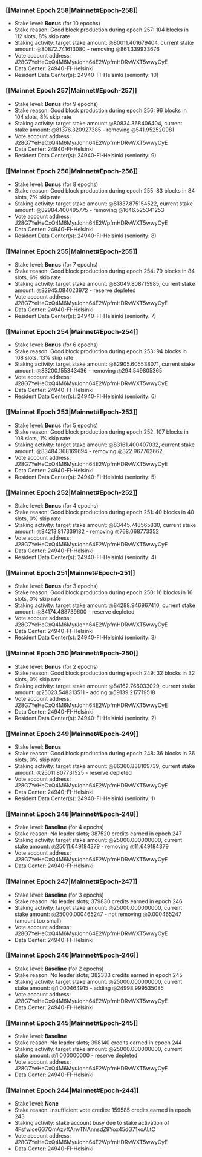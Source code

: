 ### [[Mainnet Epoch 258|Mainnet#Epoch-258]]
* Stake level: **Bonus** (for 10 epochs)
* Stake reason: Good block production during epoch 257: 104 blocks in 112 slots, 8% skip rate
* Staking activity: target stake amount: ◎80011.401679404, current stake amount: ◎80872.741613080 - removing ◎861.339933676
* Vote account address: J28G7YeHeCxQ4M6MyrJqhh64E2WpfmHDRvWXT5wwyCyE
* Data Center: 24940-FI-Helsinki
* Resident Data Center(s): 24940-FI-Helsinki (seniority: 10)
### [[Mainnet Epoch 257|Mainnet#Epoch-257]]
* Stake level: **Bonus** (for 9 epochs)
* Stake reason: Good block production during epoch 256: 96 blocks in 104 slots, 8% skip rate
* Staking activity: target stake amount: ◎80834.368406404, current stake amount: ◎81376.320927385 - removing ◎541.952520981
* Vote account address: J28G7YeHeCxQ4M6MyrJqhh64E2WpfmHDRvWXT5wwyCyE
* Data Center: 24940-FI-Helsinki
* Resident Data Center(s): 24940-FI-Helsinki (seniority: 9)
### [[Mainnet Epoch 256|Mainnet#Epoch-256]]
* Stake level: **Bonus** (for 8 epochs)
* Stake reason: Good block production during epoch 255: 83 blocks in 84 slots, 2% skip rate
* Staking activity: target stake amount: ◎81337.875154522, current stake amount: ◎82984.400495775 - removing ◎1646.525341253
* Vote account address: J28G7YeHeCxQ4M6MyrJqhh64E2WpfmHDRvWXT5wwyCyE
* Data Center: 24940-FI-Helsinki
* Resident Data Center(s): 24940-FI-Helsinki (seniority: 8)
### [[Mainnet Epoch 255|Mainnet#Epoch-255]]
* Stake level: **Bonus** (for 7 epochs)
* Stake reason: Good block production during epoch 254: 79 blocks in 84 slots, 6% skip rate
* Staking activity: target stake amount: ◎83049.808715985, current stake amount: ◎82945.084023972 - reserve depleted
* Vote account address: J28G7YeHeCxQ4M6MyrJqhh64E2WpfmHDRvWXT5wwyCyE
* Data Center: 24940-FI-Helsinki
* Resident Data Center(s): 24940-FI-Helsinki (seniority: 7)
### [[Mainnet Epoch 254|Mainnet#Epoch-254]]
* Stake level: **Bonus** (for 6 epochs)
* Stake reason: Good block production during epoch 253: 94 blocks in 108 slots, 13% skip rate
* Staking activity: target stake amount: ◎82905.605538071, current stake amount: ◎83200.155343436 - removing ◎294.549805365
* Vote account address: J28G7YeHeCxQ4M6MyrJqhh64E2WpfmHDRvWXT5wwyCyE
* Data Center: 24940-FI-Helsinki
* Resident Data Center(s): 24940-FI-Helsinki (seniority: 6)
### [[Mainnet Epoch 253|Mainnet#Epoch-253]]
* Stake level: **Bonus** (for 5 epochs)
* Stake reason: Good block production during epoch 252: 107 blocks in 108 slots, 1% skip rate
* Staking activity: target stake amount: ◎83161.400407032, current stake amount: ◎83484.368169694 - removing ◎322.967762662
* Vote account address: J28G7YeHeCxQ4M6MyrJqhh64E2WpfmHDRvWXT5wwyCyE
* Data Center: 24940-FI-Helsinki
* Resident Data Center(s): 24940-FI-Helsinki (seniority: 5)
### [[Mainnet Epoch 252|Mainnet#Epoch-252]]
* Stake level: **Bonus** (for 4 epochs)
* Stake reason: Good block production during epoch 251: 40 blocks in 40 slots, 0% skip rate
* Staking activity: target stake amount: ◎83445.748565830, current stake amount: ◎84213.817339182 - removing ◎768.068773352
* Vote account address: J28G7YeHeCxQ4M6MyrJqhh64E2WpfmHDRvWXT5wwyCyE
* Data Center: 24940-FI-Helsinki
* Resident Data Center(s): 24940-FI-Helsinki (seniority: 4)
### [[Mainnet Epoch 251|Mainnet#Epoch-251]]
* Stake level: **Bonus** (for 3 epochs)
* Stake reason: Good block production during epoch 250: 16 blocks in 16 slots, 0% skip rate
* Staking activity: target stake amount: ◎84288.946967410, current stake amount: ◎84174.488739600 - reserve depleted
* Vote account address: J28G7YeHeCxQ4M6MyrJqhh64E2WpfmHDRvWXT5wwyCyE
* Data Center: 24940-FI-Helsinki
* Resident Data Center(s): 24940-FI-Helsinki (seniority: 3)
### [[Mainnet Epoch 250|Mainnet#Epoch-250]]
* Stake level: **Bonus** (for 2 epochs)
* Stake reason: Good block production during epoch 249: 32 blocks in 32 slots, 0% skip rate
* Staking activity: target stake amount: ◎84162.766033029, current stake amount: ◎25023.548313511 - adding ◎59139.217719518
* Vote account address: J28G7YeHeCxQ4M6MyrJqhh64E2WpfmHDRvWXT5wwyCyE
* Data Center: 24940-FI-Helsinki
* Resident Data Center(s): 24940-FI-Helsinki (seniority: 2)
### [[Mainnet Epoch 249|Mainnet#Epoch-249]]
* Stake level: **Bonus**
* Stake reason: Good block production during epoch 248: 36 blocks in 36 slots, 0% skip rate
* Staking activity: target stake amount: ◎86360.888109739, current stake amount: ◎25011.807731525 - reserve depleted
* Vote account address: J28G7YeHeCxQ4M6MyrJqhh64E2WpfmHDRvWXT5wwyCyE
* Data Center: 24940-FI-Helsinki
* Resident Data Center(s): 24940-FI-Helsinki (seniority: 1)
### [[Mainnet Epoch 248|Mainnet#Epoch-248]]
* Stake level: **Baseline** (for 4 epochs)
* Stake reason: No leader slots; 387520 credits earned in epoch 247
* Staking activity: target stake amount: ◎25000.000000000, current stake amount: ◎25011.649184379 - removing ◎11.649184379
* Vote account address: J28G7YeHeCxQ4M6MyrJqhh64E2WpfmHDRvWXT5wwyCyE
* Data Center: 24940-FI-Helsinki
### [[Mainnet Epoch 247|Mainnet#Epoch-247]]
* Stake level: **Baseline** (for 3 epochs)
* Stake reason: No leader slots; 379830 credits earned in epoch 246
* Staking activity: target stake amount: ◎25000.000000000, current stake amount: ◎25000.000465247 - not removing ◎0.000465247 (amount too small)
* Vote account address: J28G7YeHeCxQ4M6MyrJqhh64E2WpfmHDRvWXT5wwyCyE
* Data Center: 24940-FI-Helsinki
### [[Mainnet Epoch 246|Mainnet#Epoch-246]]
* Stake level: **Baseline** (for 2 epochs)
* Stake reason: No leader slots; 382333 credits earned in epoch 245
* Staking activity: target stake amount: ◎25000.000000000, current stake amount: ◎1.000464915 - adding ◎24998.999535085
* Vote account address: J28G7YeHeCxQ4M6MyrJqhh64E2WpfmHDRvWXT5wwyCyE
* Data Center: 24940-FI-Helsinki
### [[Mainnet Epoch 245|Mainnet#Epoch-245]]
* Stake level: **Baseline**
* Stake reason: No leader slots; 398140 credits earned in epoch 244
* Staking activity: target stake amount: ◎25000.000000000, current stake amount: ◎1.000000000 - reserve depleted
* Vote account address: J28G7YeHeCxQ4M6MyrJqhh64E2WpfmHDRvWXT5wwyCyE
* Data Center: 24940-FI-Helsinki
### [[Mainnet Epoch 244|Mainnet#Epoch-244]]
* Stake level: **None**
* Stake reason: Insufficient vote credits: 159585 credits earned in epoch 243
* Staking activity: stake account busy due to stake activation of 4Fsfwice6G7QmAzvXArwTNAnnsdZ9Yox45dG71xoALtC
* Vote account address: J28G7YeHeCxQ4M6MyrJqhh64E2WpfmHDRvWXT5wwyCyE
* Data Center: 24940-FI-Helsinki